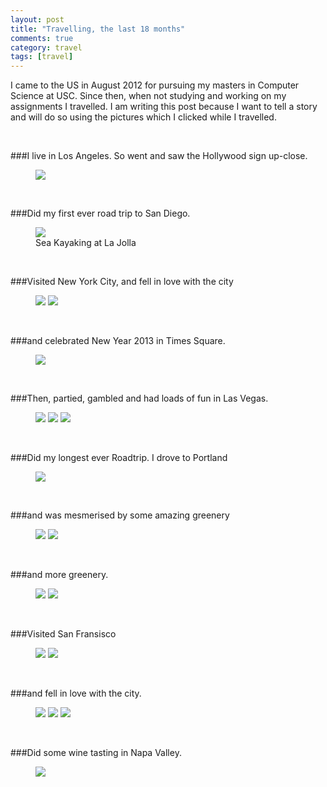 ```yaml
---
layout: post
title: "Travelling, the last 18 months"
comments: true
category: travel
tags: [travel]
---
```


I came to the US in August 2012 for pursuing my masters in Computer Science at
USC. Since then, when not studying and working on my assignments I travelled.
I am writing this post because I want to tell a story and will do so using the
pictures which I clicked while I travelled.

<br/>

###I live in Los Angeles. So went and saw the Hollywood sign up-close.

<figure>
  <img src="/images/travel_story/1.jpg">
</figure>

<br/>

###Did my first ever road trip to San Diego.

<figure>
  <img src="/images/travel_story/2.jpg">
  <figcaption> Sea Kayaking at La Jolla </figcaption>
</figure>

<br/>

###Visited New York City, and fell in love with the city

<figure class="half">
  <img src="/images/travel_story/3.jpg">
  <img src="/images/travel_story/4.jpg">
</figure>

<br/>

###and celebrated New Year 2013 in Times Square.

<figure>
  <img src="/images/travel_story/5.jpg">
</figure>

<br/>

###Then, partied, gambled and had loads of fun in Las Vegas.

<figure class="third">
<img src="/images/travel_story/6.jpg">
<img src="/images/travel_story/7.jpg">
<img src="/images/travel_story/8.jpg">
</figure>

<br/>

###Did my longest ever Roadtrip. I drove to Portland

<figure>
<img src="/images/travel_story/9.jpg">
</figure>

<br/>

###and was mesmerised by some amazing greenery

<figure class="half">
  <img src="/images/travel_story/10.jpg">
  <img src="/images/travel_story/11.jpg">
</figure>

<br/>

###and more greenery.

<figure class="half">
  <img src="/images/travel_story/12.jpg">
  <img src="/images/travel_story/13.jpg">
</figure>

<br/>

###Visited San Fransisco

<figure class="half">
  <img src="/images/travel_story/14.jpg">
  <img src="/images/travel_story/15.jpg">
</figure>

<br/>

###and fell in love with the city.

<figure class="third">
<img src="/images/travel_story/16.jpg">
<img src="/images/travel_story/17.jpg">
<img src="/images/travel_story/18.jpg">
</figure>

<br/>

###Did some wine tasting in Napa Valley.

<figure>
<img src="/images/travel_story/19.jpg">
</figure>

<br/>
